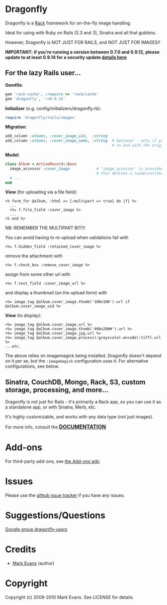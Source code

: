 Dragonfly
===========

Dragonfly is a <a href="http://rack.rubyforge.org">Rack</a> framework for on-the-fly image handling.

Ideal for using with Ruby on Rails (2.3 and 3), Sinatra and all that gubbins.

However, Dragonfly is NOT JUST FOR RAILS, and NOT JUST FOR IMAGES!!

**IMPORTANT: if you're running a version between 0.7.0 and 0.9.12, please update to at least 0.9.14 for a security update [details here](https://groups.google.com/forum/?fromgroups=#!topic/dragonfly-users/3c3WIU3VQTo)**

For the lazy Rails user...
--------------------------
**Gemfile**:

```ruby
gem 'rack-cache', :require => 'rack/cache'
gem 'dragonfly', '~>0.9.15'
```

**Initializer** (e.g. config/initializers/dragonfly.rb):

```ruby
require 'dragonfly/rails/images'
```

**Migration**:

```ruby
add_column :albums, :cover_image_uid,  :string
add_column :albums, :cover_image_name, :string  # Optional - only if you want urls
                                                # to end with the original filename
```

**Model**:

```ruby
class Album < ActiveRecord::Base
  image_accessor :cover_image            # 'image_accessor' is provided by Dragonfly
                                         # this defines a reader/writer for cover_image
  # ...
end
```

**View** (for uploading via a file field):

```erb
<% form_for @album, :html => {:multipart => true} do |f| %>
  ...
  <%= f.file_field :cover_image %>
  ...
<% end %>
```

NB: REMEMBER THE MULTIPART BIT!!!

You can avoid having to re-upload when validations fail with

```erb
<%= f.hidden_field :retained_cover_image %>
```

remove the attachment with

```erb
<%= f.check_box :remove_cover_image %>
```

assign from some other url with

```erb
<%= f.text_field :cover_image_url %>
```

and display a thumbnail (on the upload form) with

```erb
<%= image_tag @album.cover_image.thumb('100x100').url if @album.cover_image_uid %>
```

**View** (to display):

```erb
<%= image_tag @album.cover_image.url %>
<%= image_tag @album.cover_image.thumb('400x200#').url %>
<%= image_tag @album.cover_image.jpg.url %>
<%= image_tag @album.cover_image.process(:greyscale).encode(:tiff).url %>
...etc.
```

The above relies on imagemagick being installed. Dragonfly doesn't depend on it per se, but the `:imagemagick` configuration
uses it. For alternative configurations, see below.

Sinatra, CouchDB, Mongo, Rack, S3, custom storage, processing, and more...
--------------------------------------------------------------------------
Dragonfly is not just for Rails - it's primarily a Rack app, so you can use it as a standalone app, or with Sinatra, Merb, etc.

It's highly customizable, and works with any data type (not just images).

For more info, consult the <a href="http://markevans.github.com/dragonfly"><big><strong>DOCUMENTATION</strong></big></a>

Add-ons
=======
For third-party add-ons, see [the Add-ons wiki](http://github.com/markevans/dragonfly/wiki/Dragonfly-add-ons)

Issues
======
Please use the <a href="http://github.com/markevans/dragonfly/issues">github issue tracker</a> if you have any issues.

Suggestions/Questions
=====================
<a href="http://groups.google.com/group/dragonfly-users">Google group dragonfly-users</a>

Credits
=======
- [Mark Evans](http://github.com/markevans) (author)

Copyright
========
Copyright (c) 2009-2010 Mark Evans. See LICENSE for details.
